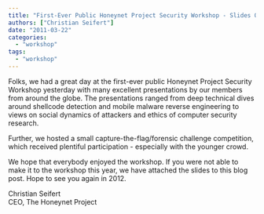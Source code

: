 ```yaml
---
title: "First-Ever Public Honeynet Project Security Workshop - Slides Online"
authors: ["Christian Seifert"]
date: "2011-03-22"
categories: 
  - "workshop"
tags: 
  - "workshop"
---
```


Folks, we had a great day at the first-ever public Honeynet Project Security Workshop yesterday with many excellent presentations by our members from around the globe. The presentations ranged from deep technical dives around shellcode detection and mobile malware reverse engineering to views on social dynamics of attackers and ethics of computer security research.  
  
Further, we hosted a small capture-the-flag/forensic challenge competition, which received plentiful participation - especially with the younger crowd.  
  
We hope that everybody enjoyed the workshop. If you were not able to make it to the workshop this year, we have attached the slides to this blog post. Hope to see you again in 2012. 
  
Christian Seifert  
CEO, The Honeynet Project
